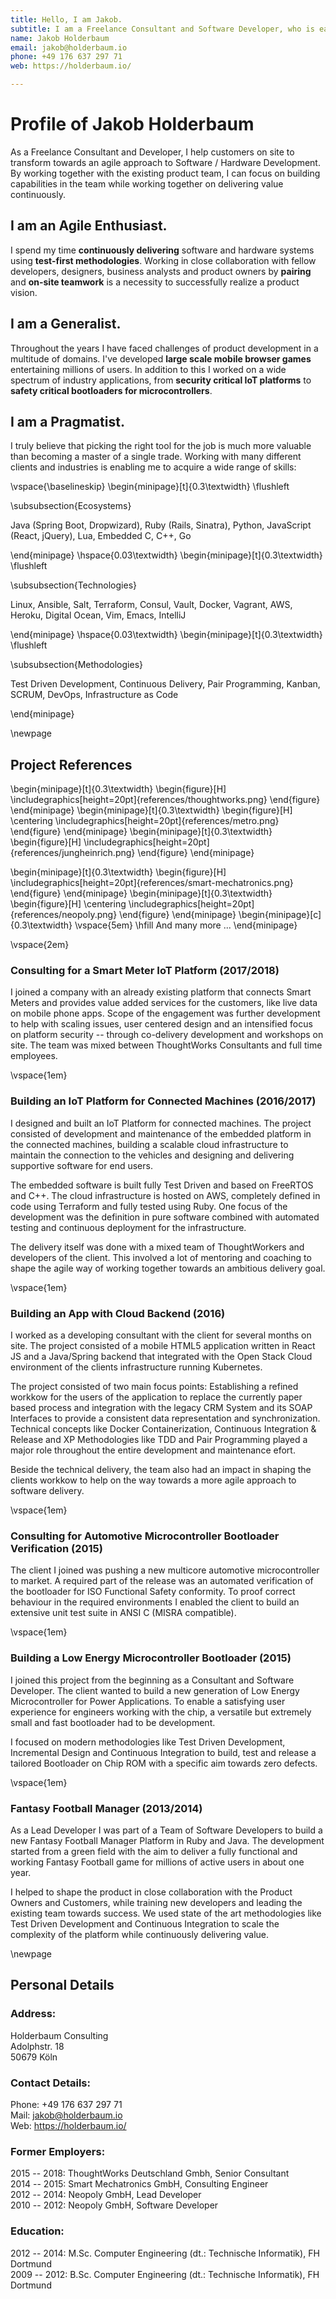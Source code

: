 ```yaml
---
title: Hello, I am Jakob.
subtitle: I am a Freelance Consultant and Software Developer, who is eager to help you and your team to build successful products!
name: Jakob Holderbaum
email: jakob@holderbaum.io
phone: +49 176 637 297 71
web: https://holderbaum.io/

---
```


# Profile of Jakob Holderbaum

As a Freelance Consultant and Developer, I help customers on site to transform towards an agile approach to Software / Hardware Development. By working together with the existing product team, I can focus on building capabilities in the team while working together on delivering value continuously.

## I am an Agile Enthusiast.

I spend my time **continuously delivering** software and hardware systems using
**test-first methodologies**. Working in close collaboration with fellow
developers, designers, business analysts and product owners by **pairing** and
**on-site teamwork** is a necessity to successfully realize a product vision.

## I am a Generalist.

Throughout the years I have faced challenges of product development in a
multitude of domains. I've developed **large scale mobile browser games**
entertaining millions of users. In addition to this I worked on a wide spectrum
of industry applications, from **security critical IoT platforms** to **safety
critical bootloaders for microcontrollers**.

## I am a Pragmatist.

I truly believe that picking the right tool for the job is much more valuable
than becoming a master of a single trade. Working with many different clients
and industries is enabling me to acquire a wide range of skills:

\vspace{\baselineskip}
\begin{minipage}[t]{0.3\textwidth}
\flushleft

\subsubsection{Ecosystems}

Java (Spring Boot, Dropwizard),
Ruby (Rails, Sinatra),
Python,
JavaScript (React, jQuery),
Lua,
Embedded C,
C++,
Go

\end{minipage}
\hspace{0.03\textwidth}
\begin{minipage}[t]{0.3\textwidth}
\flushleft

\subsubsection{Technologies}

Linux,
Ansible,
Salt,
Terraform,
Consul,
Vault,
Docker,
Vagrant,
AWS,
Heroku,
Digital Ocean,
Vim,
Emacs,
IntelliJ

\end{minipage}
\hspace{0.03\textwidth}
\begin{minipage}[t]{0.3\textwidth}
\flushleft

\subsubsection{Methodologies}

Test Driven Development,
Continuous Delivery,
Pair Programming,
Kanban,
SCRUM,
DevOps,
Infrastructure as Code

\end{minipage}

\newpage

## Project References

\begin{minipage}[t]{0.3\textwidth}
\begin{figure}[H]
\includegraphics[height=20pt]{references/thoughtworks.png}
\end{figure}
\end{minipage}
\begin{minipage}[t]{0.3\textwidth}
\begin{figure}[H]
\centering
\includegraphics[height=20pt]{references/metro.png}
\end{figure}
\end{minipage}
\begin{minipage}[t]{0.3\textwidth}
\begin{figure}[H]
\includegraphics[height=20pt]{references/jungheinrich.png}
\end{figure}
\end{minipage}

\begin{minipage}[t]{0.3\textwidth}
\begin{figure}[H]
\includegraphics[height=20pt]{references/smart-mechatronics.png}
\end{figure}
\end{minipage}
\begin{minipage}[t]{0.3\textwidth}
\begin{figure}[H]
\centering
\includegraphics[height=20pt]{references/neopoly.png}
\end{figure}
\end{minipage}
\begin{minipage}[c]{0.3\textwidth}
\vspace{5em}
\hfill And many more ...
\end{minipage}

\vspace{2em}

### Consulting for a Smart Meter IoT Platform (2017/2018)

I joined a company with an already existing platform that connects Smart Meters
and provides value added services for the customers, like live data on mobile
phone apps. Scope of the engagement was further development to help with
scaling issues, user centered design and an intensified focus on platform
security -- through co-delivery development and workshops on site.  The team
was mixed between ThoughtWorks Consultants and full time employees.


\vspace{1em}

### Building an IoT Platform for Connected Machines (2016/2017)

I designed and built an IoT Platform for connected machines. The project
consisted of development and maintenance of the embedded platform in the
connected machines, building a scalable cloud infrastructure to maintain the
connection to the vehicles and designing and delivering supportive software for
end users.

The embedded software is built fully Test Driven and based on FreeRTOS and C++.
The cloud infrastructure is hosted on AWS, completely defined in code using
Terraform and fully tested using Ruby. One focus of the development was the
definition in pure software combined with automated testing and continuous
deployment for the infrastructure.

The delivery itself was done with a mixed team of ThoughtWorkers and developers
of the client. This involved a lot of mentoring and coaching to shape the agile
way of working together towards an ambitious delivery goal.

\vspace{1em}

### Building an App with Cloud Backend (2016)

I worked as a developing consultant with the client for several months on site.
The project consisted of a mobile HTML5 application written in React JS and a
Java/Spring backend that integrated with the Open Stack Cloud environment of
the clients infrastructure running Kubernetes.

The project consisted of two main focus points: Establishing a refined workkow
for the users of the application to replace the currently paper based process
and integration with the legacy CRM System and its SOAP Interfaces to provide a
consistent data representation and synchronization.  Technical concepts like
Docker Containerization, Continuous Integration & Release and XP Methodologies
like TDD and Pair Programming played a major role throughout the entire
development and maintenance efort.

Beside the technical delivery, the team also had an impact in shaping the clients workkow to help on the way towards a more agile approach to software delivery.

\vspace{1em}

### Consulting for Automotive Microcontroller Bootloader Verification (2015)

The client I joined was pushing a new multicore automotive microcontroller to
market. A required part of the release was an automated verification of the
bootloader for ISO Functional Safety conformity. To proof correct behaviour in
the required environments I enabled the client to build an extensive unit test
suite in ANSI C (MISRA compatible).

\vspace{1em}

### Building a Low Energy Microcontroller Bootloader (2015)

I joined this project from the beginning as a Consultant and Software Developer. The client wanted to build a new generation of Low Energy Microcontroller for Power Applications. To enable a satisfying user experience for engineers working with the chip, a versatile but extremely small and fast bootloader had to be development.

I focused on modern methodologies like Test Driven Development, Incremental
Design and Continuous Integration to build, test and release a tailored
Bootloader on Chip ROM with a specific aim towards zero defects.

\vspace{1em}

### Fantasy Football Manager (2013/2014)

As a Lead Developer I was part of a Team of Software Developers to build a new
Fantasy Football Manager Platform in Ruby and Java. The development started
from a green field with the aim to deliver a fully functional and working
Fantasy Football game for millions of active users in about one year.

I helped to shape the product in close collaboration with the Product Owners
and Customers, while training new developers and leading the existing team
towards success. We used state of the art methodologies like Test Driven
Development and Continuous Integration to scale the complexity of the platform
while continuously delivering value.

\newpage

## Personal Details

### Address:

Holderbaum Consulting  
Adolphstr. 18  
50679 Köln

### Contact Details:

Phone: +49 176 637 297 71  
Mail: jakob@holderbaum.io  
Web: https://holderbaum.io/

### Former Employers:

2015 -- 2018: ThoughtWorks Deutschland Gmbh, Senior Consultant  
2014 -- 2015: Smart Mechatronics GmbH, Consulting Engineer  
2012 -- 2014: Neopoly GmbH, Lead Developer  
2010 -- 2012: Neopoly GmbH, Software Developer

### Education:

2012 -- 2014: M.Sc. Computer Engineering (dt.: Technische Informatik), FH Dortmund  
2009 -- 2012: B.Sc. Computer Engineering (dt.: Technische Informatik), FH Dortmund  
